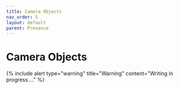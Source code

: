 ```yaml
---
title: Camera Objects
nav_order: 5
layout: default
parent: Presence
---
```


# Camera Objects

{% include alert type="warning" title="Warning" content="Writing in progress...." %}
